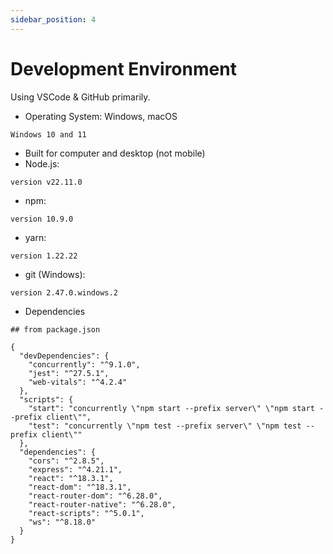 ```yaml
---
sidebar_position: 4
---
```


# Development Environment

Using VSCode & GitHub primarily.

- Operating System: Windows, macOS
```
Windows 10 and 11
```
- Built for computer and desktop (not mobile)
- Node.js:
```
version v22.11.0
``` 
- npm:
```
version 10.9.0
```
- yarn:
```
version 1.22.22
```
- git (Windows):
```
version 2.47.0.windows.2
```
- Dependencies
```
## from package.json

{
  "devDependencies": {
    "concurrently": "^9.1.0",
    "jest": "^27.5.1",
    "web-vitals": "^4.2.4"
  },
  "scripts": {
    "start": "concurrently \"npm start --prefix server\" \"npm start --prefix client\"",
    "test": "concurrently \"npm test --prefix server\" \"npm test --prefix client\""
  },
  "dependencies": {
    "cors": "^2.8.5",
    "express": "^4.21.1",
    "react": "^18.3.1",
    "react-dom": "^18.3.1",
    "react-router-dom": "^6.28.0",
    "react-router-native": "^6.28.0",
    "react-scripts": "^5.0.1",
    "ws": "^8.18.0"
  }
}
```